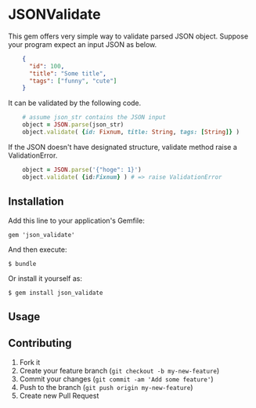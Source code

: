 # JSONValidate

This gem offers very simple way to validate parsed JSON object.
Suppose your program expect an input JSON as below.

```json
    {
      "id": 100,
      "title": "Some title",
      "tags": ["funny", "cute"]
    }
```

It can be validated by the following code.

```ruby
    # assume json_str contains the JSON input
    object = JSON.parse(json_str)
    object.validate( {id: Fixnum, title: String, tags: [String]} )
```

If the JSON doesn't have designated structure, validate method raise a ValidationError.

```ruby
    object = JSON.parse('{"hoge": 1}')
    object.validate( {id:Fixnum} ) # => raise ValidationError
```

## Installation

Add this line to your application's Gemfile:

    gem 'json_validate'

And then execute:

    $ bundle

Or install it yourself as:

    $ gem install json_validate

## Usage



## Contributing

1. Fork it
2. Create your feature branch (`git checkout -b my-new-feature`)
3. Commit your changes (`git commit -am 'Add some feature'`)
4. Push to the branch (`git push origin my-new-feature`)
5. Create new Pull Request
